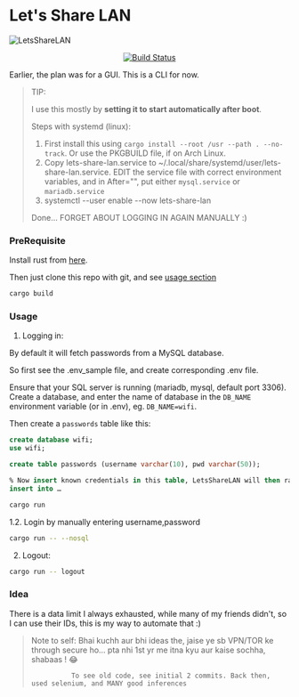 # Let's Share LAN

![LetsShareLAN](https://socialify.git.ci/adi-g15/LetsShareLAN/image?description=1&language=1&logo=https%3A%2F%2Fupload.wikimedia.org%2Fwikipedia%2Fcommons%2Fthumb%2F2%2F20%2FRustacean-orig-noshadow.svg%2F200px-Rustacean-orig-noshadow.svg.png&name=1&owner=1&pattern=Circuit%20Board&theme=Dark)

<div align="center">
  <a href="https://github.com/adi-g15/LetsShareLAN/actions/workflows/rust.yml"><img alt="Build Status" src="https://github.com/adi-g15/LetsShareLAN/actions/workflows/rust.yml/badge.svg" /></a>
</div>

Earlier, the plan was for a GUI. This is a CLI for now.

> TIP:
>
> I use this mostly by **setting it to start automatically after boot**.
>
> Steps with systemd (linux):
>
> 1. First install this using `cargo install --root /usr --path . --no-track`. Or use the PKGBUILD file, if on Arch Linux.
> 2. Copy lets-share-lan.service to ~/.local/share/systemd/user/lets-share-lan.service. EDIT the service file with correct environment variables, and in After="<xxxxx>", put either `mysql.service` or `mariadb.service`
> 3. systemctl --user enable --now lets-share-lan
>
> Done... FORGET ABOUT LOGGING IN AGAIN MANUALLY :)

### PreRequisite

Install rust from [here](https://rustup.rs).

Then just clone this repo with git, and see [usage section](#usage)

```sh
cargo build
```

### Usage

1. Logging in:

By default it will fetch passwords from a MySQL database.

So first see the .env_sample file, and create corresponding .env file.

Ensure that your SQL server is running (mariadb, mysql, default port 3306). Create a database, and enter the name of database in the `DB_NAME` environment variable (or in .env), eg. `DB_NAME=wifi`.

Then create a `passwords` table like this:

```sql
create database wifi;
use wifi;

create table passwords (username varchar(10), pwd varchar(50));

% Now insert known credentials in this table, LetsShareLAN will then randomly chose among these each time
insert into …
```

```sh
cargo run
```

1.2. Login by manually entering username,password

```sh
cargo run -- --nosql
```

2. Logout:

```sh
cargo run -- logout
```

### Idea

There is a data limit I always exhausted, while many of my friends didn't, so I can use their IDs, this is my way to automate that :)

> Note to self: Bhai kuchh aur bhi ideas the, jaise ye sb VPN/TOR ke through secure ho... pta nhi 1st yr me itna kyu aur kaise sochha, shabaas ! 😂
>
>               To see old code, see initial 2 commits. Back then, used selenium, and MANY good inferences

